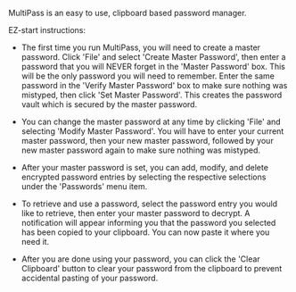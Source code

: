 MultiPass is an easy to use, clipboard based password manager.

EZ-start instructions:

* The first time you run MultiPass, you will need to create a master password.  Click 'File' and select 'Create Master Password', then enter a password that you will NEVER forget in the 'Master Password' box.  This will be the only password you will need to remember.  Enter the same password in the 'Verify Master Password' box to make sure nothing was mistyped, then click 'Set Master Password'.  This creates the password vault which is secured by the master password.

* You can change the master password at any time by clicking 'File' and selecting 'Modify Master Password'.  You will have to enter your current master password, then your new master password, followed by your new master password again to make sure nothing was mistyped.

* After your master password is set, you can add, modify, and delete encrypted password entries by selecting the respective selections under the 'Passwords' menu item.

* To retrieve and use a password, select the password entry you would like to retrieve, then enter your master password to decrypt.  A notification will appear informing you that the password you selected has been copied to your clipboard.  You can now paste it where you need it.

* After you are done using your password, you can click the 'Clear Clipboard' button to clear your password from the clipboard to prevent accidental pasting of your password.
